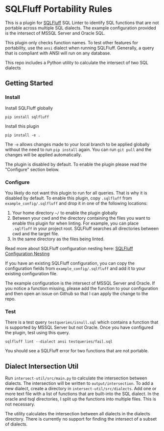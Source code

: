 # SQLFluff Portability Rules

This is a plugin for [SQLFluff](https://github.com/sqlfluff) SQL Linter to identify SQL functions that are not portable 
across multiple SQL dialects. The example configuration provided is the intersect of MSSQL Server and Oracle SQL.

This plugin only checks function names. To test other features for portability, use the `ansi` dialect when running 
SQLFluff. Generally, a query that is compliant with ANSI will run on any database.

This repo includes a Python utility to calculate the intersect of two SQL dialects

## Getting Started
### Install
Install SQLFluff globally
```commandline
pip install sqlfluff
```
Install this plugin
```commandline
pip install -e .
```
The `-e` allows changes made to your local branch to be applied globally without the need to run `pip install` again. 
You can run `git pull` and the changes will be applied automatically.

The plugin is disabled by default. To enable the plugin please read the "Configure" section below.

### Configure
You likely do not want this plugin to run for all queries. That is why it is disabled by default. To enable this plugin,
copy `.sqlfluff` from `example_config/.sqlfluff` and drop it in one of the following locations:
1. Your home directory `~/` to enable the plugin globally
2. Between your cwd and the directory containing the files you want to enable this plugin for when linting. For example,
you can place `.sqlfluff` in your project root. SQLFluff searches all directories between cwd and the target file.
3. In the same directory as the files being linted.

Read more about SQLFluff configuration nesting here: [SQLFluff Configuration Nesting](https://docs.sqlfluff.com/en/stable/configuration.html#nesting)

If you have an existing SQLFluff configuration, you can copy the configuration fields from `example_config/.sqlfluff`
and add it to your existing configuration file.

The example configuration is the intersect of MSSQL Server and Oracle. If you notice a function missing, please add the
function to your configuration and then open an issue on Github so that I can apply the change to the repo.

### Test
There is a test query `testqueries/isnull.sql` which contains a function that is supported by MSSQL Server but not
Oracle. Once you have configured the plugin, test using this query.
```commandline
sqlfluff lint --dialect ansi testqueries/fail.sql
```
You should see a SQLFluff error for two functions that are not portable.

## Dialect Intersection Util

Run `intersect-util/src/main.py` to calculate the intersection between dialects. The intersection will be written to 
`output/intersection`. To add a new dialect, create a directory in `intersect-util/src/dialects`. Add one or more text 
file with a list of functions that are built-into the SQL dialect. In the oracle and tsql directories, I split up the 
functions into multiple files. This is not necessary.

The utility calculates the intersection between all dialects in the dialects directory. There is currently no support
for finding the intersect of a subset of dialects. 
